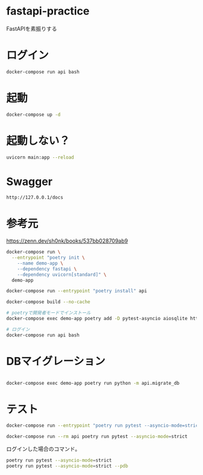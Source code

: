 # fastapi-practice
FastAPIを素振りする

# ログイン
```bash
docker-compose run api bash
```

# 起動
```bash
docker-compose up -d
```

# 起動しない？
```bash
uvicorn main:app --reload
```

# Swagger

```bash
http://127.0.0.1/docs
```

# 参考元

https://zenn.dev/sh0nk/books/537bb028709ab9


```bash
docker-compose run \
  --entrypoint "poetry init \
    --name demo-app \
    --dependency fastapi \
    --dependency uvicorn[standard]" \
  demo-app
```
```bash
docker-compose run --entrypoint "poetry install" api
```

```bash
docker-compose build --no-cache
```


```bash
# poetryで開発者モードでインストール
docker-compose exec demo-app poetry add -D pytest-asyncio aiosqlite httpx
```

```bash
# ログイン
docker-compose run api bash
```

# DBマイグレーション
```bash

docker-compose exec demo-app poetry run python -m api.migrate_db
```

# テスト
```bash
docker-compose run --entrypoint "poetry run pytest --asyncio-mode=strict" api
```

```bash
docker-compose run --rm api poetry run pytest --asyncio-mode=strict
```

ログインした場合のコマンド。
```bash
poetry run pytest --asyncio-mode=strict
poetry run pytest --asyncio-mode=strict --pdb
```